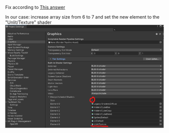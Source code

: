 Fix according to [This answer](http://answers.unity.com/answers/939285/view.html)

In our case: increase array size from 6 to 7 and set the new element to the "Unlit/Texture" shader
![](attachments/Pasted%20image%2020220830122505.png)